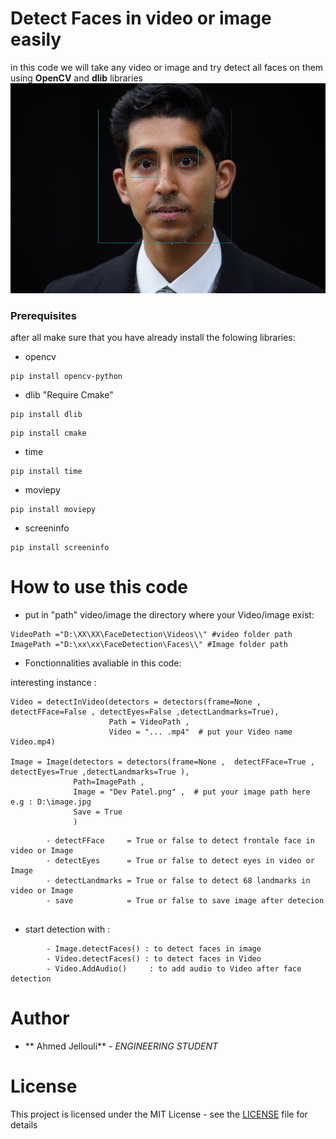 # Detect Faces in video or image easily 
in this code we will take any video or image and try detect all faces  on them using **OpenCV** and **dlib** libraries 
![](Faces%20in%20this%20image.png)

### Prerequisites

after all make sure that you have already install the folowing libraries:

- opencv
```
pip install opencv-python
```
- dlib "Require Cmake"
```
pip install dlib
```
```
pip install cmake
```
- time
```
pip install time
```
- moviepy
```
pip install moviepy
```
- screeninfo
```
pip install screeninfo
```
# How to use this code

- put in "path" video/image the directory where your Video/image exist:

```
VideoPath ="D:\XX\XX\FaceDetection\Videos\\" #video folder path
ImagePath ="D:\xx\xx\FaceDetection\Faces\\" #Image folder path

``` 

- Fonctionnalities avaliable in this code:

interesting instance :
```
Video = detectInVideo(detectors = detectors(frame=None , detectFFace=False , detectEyes=False ,detectLandmarks=True),
                      Path = VideoPath ,
                      Video = "... .mp4"  # put your Video name Video.mp4)

Image = Image(detectors = detectors(frame=None ,  detectFFace=True , detectEyes=True ,detectLandmarks=True ),
              Path=ImagePath ,
              Image = "Dev Patel.png" ,  # put your image path here e.g : D:\image.jpg
              Save = True
              )
```

``` 
        - detectFFace     = True or false to detect frontale face in video or Image
        - detectEyes      = True or false to detect eyes in video or Image
        - detectLandmarks = True or false to detect 68 landmarks in video or Image 
        - save            = True or false to save image after detecion
        
``` 
 
- start detection with :
``` 
        - Image.detectFaces() : to detect faces in image
        - Video.detectFaces() : to detect faces in Video
        - Video.AddAudio()     : to add audio to Video after face detection
``` 
# Author

* ** Ahmed Jellouli** - *ENGINEERING STUDENT* 

# License

This project is licensed under the MIT License - see the [LICENSE](LICENSE) file for details


